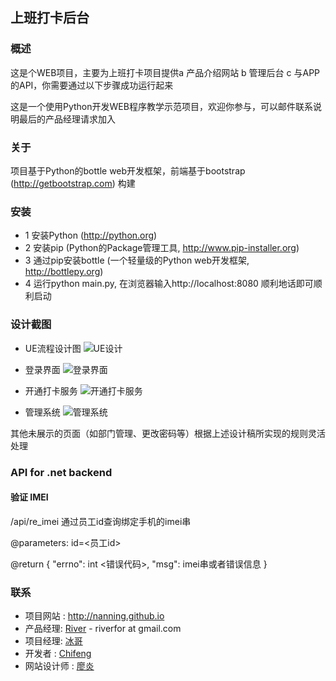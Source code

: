 ## 上班打卡后台


### 概述

这是个WEB项目，主要为上班打卡项目提供a 产品介绍网站 b 管理后台 c 与APP的API，你需要通过以下步骤成功运行起来

这是一个使用Python开发WEB程序教学示范项目，欢迎你参与，可以邮件联系说明最后的产品经理请求加入

### 关于

项目基于Python的bottle web开发框架，前端基于bootstrap (http://getbootstrap.com) 构建

### 安装

* 1 安装Python (http://python.org)
* 2 安装pip (Python的Package管理工具, http://www.pip-installer.org)
* 3 通过pip安装bottle (一个轻量级的Python web开发框架, http://bottlepy.org)
* 4 运行python main.py, 在浏览器输入http://localhost:8080 顺利地话即可顺利启动


### 设计截图
- UE流程设计图
![UE设计](https://raw.githubusercontent.com/NANNING/Shangbandaka-backend/master/design/ue.png "UE设计")

- 登录界面
![登录界面](https://raw.githubusercontent.com/NANNING/Shangbandaka-backend/master/design/0-login.jpg "登录界面")

- 开通打卡服务
![开通打卡服务](https://raw.githubusercontent.com/NANNING/Shangbandaka-backend/master/design/1-register.png "开通打卡服务")

- 管理系统
![管理系统](https://raw.githubusercontent.com/NANNING/Shangbandaka-backend/master/design/2-manager.png "管理系统")


其他未展示的页面（如部门管理、更改密码等）根据上述设计稿所实现的规则灵活处理

### API for .net backend

#### 验证 IMEI 

/api/re_imei 通过员工id查询绑定手机的imei串

@parameters: id=<员工id>

@return 
{
"errno": int <错误代码>, 
"msg": imei串或者错误信息
}


### 联系
- 项目网站 : http://nanning.github.io
- 产品经理: [River](https://github.com/riverfor) - riverfor at gmail.com
- 项目经理: [冰哥](https://github.com/Airfly)
- 开发者 : [Chifeng](https://github.com/chifeng)
- 网站设计师 : [廖炎](https://github.com/liaoyanly)
